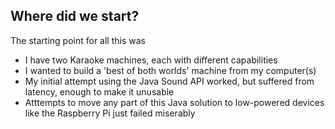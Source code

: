 
##  Where did we start? 


The starting point for all this was

+ I have two Karaoke machines, each with different capabilities
+ I wanted to build a 'best of both worlds' machine from my computer(s)
+ My initial attempt using the Java Sound API worked, but suffered from
latency, enough to make it unusable
+ Atttempts to move any part of this Java solution to low-powered devices
like the Raspberry Pi just failed miserably



